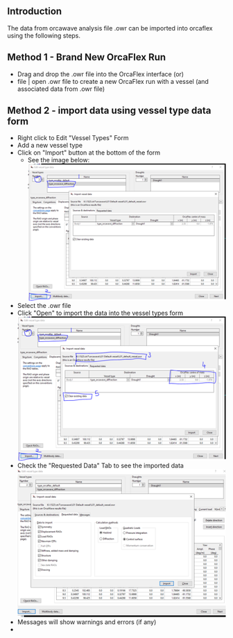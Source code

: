 ## Introduction

The data from orcawave analysis file .owr can be imported into orcaflex using the following steps.

## Method 1 - Brand New OrcaFlex Run

- Drag and drop the .owr file into the OrcaFlex interface (or)
- file | open .owr file to create a new OrcaFlex run with a vessel (and associated data from .owr file)


## Method 2 - import data using vessel type data form


- Right click to Edit "Vessel Types" Form
- Add a new vessel type
- Click on "Import" button at the bottom of the form
  - See the image below:
![Import .owr data](image.png)
- Select the .owr file
- Click "Open" to import the data into the vessel types form
![Inside settings](image-1.png)
- Check the "Requested Data" Tab to see the imported data
![Requested Data](image-2.png)
- Messages will show warnings and errors (if any)
- 